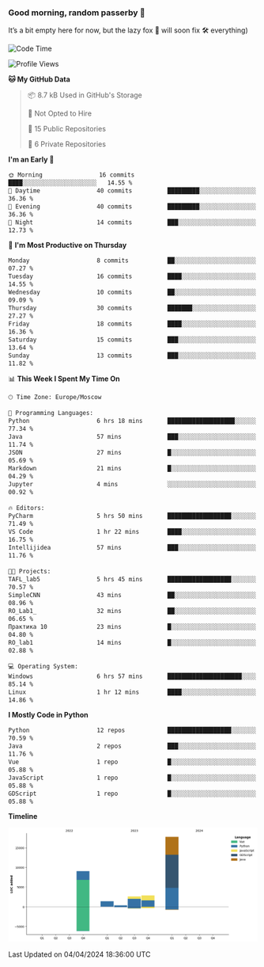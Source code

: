 ### Good morning, random passerby 👋

It’s a bit empty here for now, but the lazy fox 🦊 will soon fix 🛠️ everything)


<!--
**FeryaFox/FeryaFox** is a ✨ _special_ ✨ repository because its `README.md` (this file) appears on your GitHub profile.

Here are some ideas to get you started:

- 🔭 I’m currently working on ...
- 🌱 I’m currently learning ...
- 👯 I’m looking to collaborate on ...
- 🤔 I’m looking for help with ...
- 💬 Ask me about ...
- 📫 How to reach me: ...
- 😄 Pronouns: ...
- ⚡ Fun fact: ...
-->

<!--START_SECTION:waka-->
![Code Time](http://img.shields.io/badge/Code%20Time-91%20hrs%2052%20mins-blue)

![Profile Views](http://img.shields.io/badge/Profile%20Views-0-blue)

**🐱 My GitHub Data** 

> 📦 8.7 kB Used in GitHub's Storage 
 > 
> 🚫 Not Opted to Hire
 > 
> 📜 15 Public Repositories 
 > 
> 🔑 6 Private Repositories 
 > 
**I'm an Early 🐤** 

```text
🌞 Morning                16 commits          ████░░░░░░░░░░░░░░░░░░░░░   14.55 % 
🌆 Daytime                40 commits          █████████░░░░░░░░░░░░░░░░   36.36 % 
🌃 Evening                40 commits          █████████░░░░░░░░░░░░░░░░   36.36 % 
🌙 Night                  14 commits          ███░░░░░░░░░░░░░░░░░░░░░░   12.73 % 
```
📅 **I'm Most Productive on Thursday** 

```text
Monday                   8 commits           ██░░░░░░░░░░░░░░░░░░░░░░░   07.27 % 
Tuesday                  16 commits          ████░░░░░░░░░░░░░░░░░░░░░   14.55 % 
Wednesday                10 commits          ██░░░░░░░░░░░░░░░░░░░░░░░   09.09 % 
Thursday                 30 commits          ███████░░░░░░░░░░░░░░░░░░   27.27 % 
Friday                   18 commits          ████░░░░░░░░░░░░░░░░░░░░░   16.36 % 
Saturday                 15 commits          ███░░░░░░░░░░░░░░░░░░░░░░   13.64 % 
Sunday                   13 commits          ███░░░░░░░░░░░░░░░░░░░░░░   11.82 % 
```


📊 **This Week I Spent My Time On** 

```text
🕑︎ Time Zone: Europe/Moscow

💬 Programming Languages: 
Python                   6 hrs 18 mins       ███████████████████░░░░░░   77.34 % 
Java                     57 mins             ███░░░░░░░░░░░░░░░░░░░░░░   11.74 % 
JSON                     27 mins             █░░░░░░░░░░░░░░░░░░░░░░░░   05.69 % 
Markdown                 21 mins             █░░░░░░░░░░░░░░░░░░░░░░░░   04.29 % 
Jupyter                  4 mins              ░░░░░░░░░░░░░░░░░░░░░░░░░   00.92 % 

🔥 Editors: 
PyCharm                  5 hrs 50 mins       ██████████████████░░░░░░░   71.49 % 
VS Code                  1 hr 22 mins        ████░░░░░░░░░░░░░░░░░░░░░   16.75 % 
Intellijidea             57 mins             ███░░░░░░░░░░░░░░░░░░░░░░   11.76 % 

🐱‍💻 Projects: 
TAFL_lab5                5 hrs 45 mins       ██████████████████░░░░░░░   70.57 % 
SimpleCNN                43 mins             ██░░░░░░░░░░░░░░░░░░░░░░░   08.96 % 
RO_Lab1_                 32 mins             ██░░░░░░░░░░░░░░░░░░░░░░░   06.65 % 
Практика 10              23 mins             █░░░░░░░░░░░░░░░░░░░░░░░░   04.80 % 
RO_lab1                  14 mins             █░░░░░░░░░░░░░░░░░░░░░░░░   02.88 % 

💻 Operating System: 
Windows                  6 hrs 57 mins       █████████████████████░░░░   85.14 % 
Linux                    1 hr 12 mins        ████░░░░░░░░░░░░░░░░░░░░░   14.86 % 
```

**I Mostly Code in Python** 

```text
Python                   12 repos            ██████████████████░░░░░░░   70.59 % 
Java                     2 repos             ███░░░░░░░░░░░░░░░░░░░░░░   11.76 % 
Vue                      1 repo              █░░░░░░░░░░░░░░░░░░░░░░░░   05.88 % 
JavaScript               1 repo              █░░░░░░░░░░░░░░░░░░░░░░░░   05.88 % 
GDScript                 1 repo              █░░░░░░░░░░░░░░░░░░░░░░░░   05.88 % 
```



**Timeline**

![Lines of Code chart](https://raw.githubusercontent.com/FeryaFox/FeryaFox/master/assets/bar_graph.png)


 Last Updated on 04/04/2024 18:36:00 UTC
<!--END_SECTION:waka-->
